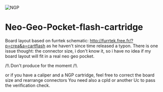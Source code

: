 ![NGP](https://cloud.githubusercontent.com/assets/8536299/8457743/9410535c-2013-11e5-851e-4d5a096d9b54.png)

# Neo-Geo-Pocket-flash-cartridge
Board layout based on furrtek schematic: http://furrtek.free.fr/?p=crea&a=cartflash as he haven't since time released a typon.
There is one issue thought: the connector size, i don't know it, so i have no idea if my board layout will fit in a real neo geo pocket.


/!\ Don't produce for the moment /!\

or if you have a caliper and a NGP cartridge, feel free to correct the board size and rearrange connectors
You need also a cpld or another Uc to pass the verification check.
